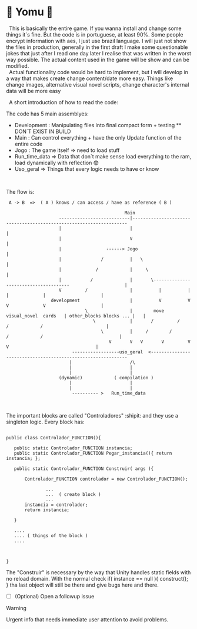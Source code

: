 # :underage: Yomu :underage:


 &nbsp;&nbsp;This is basically the entire game. If you wanna install and change some things it`s fine. But the code is in portuguese, at least 90%. Some people encrypt information with aes, I just use brazil language. I will just not show the files in production, generally in the first draft I make some questionable jokes that just after I read one day later I realise that was written in the worst way possible. The actual content used in the game will be show and can be modified.<br>
 &nbsp;&nbsp;Actual functionality code would be hard to implement, but I will develop in a way that makes create change content/date more easy. Things like change images, alternative visual novel scripts, change character's internal data will be more easy

 &nbsp;&nbsp;A short introduction of how to read the code:


 The code has 5 main assemblyes: 
 - Development : Manipulating files into final compact form + testing ** DON`T EXIST IN BUILD 
 - Main : Can control everything + have the only Update function of the entire code
 - Jogo : The game itself => need to load stuff
 - Run_time_data => Data that don`t make sense load everything to the ram, load dynamically with reflection :fearful:
 - Uso_geral => Things that every logic needs to have or know


 <br>

 The flow is:
 ```
  A -> B  =>  ( A ) knows / can access / have as reference ( B ) 

                                              Main  
                     ---------------------------|--------------------------------------------------------------------
                     |                          |                                                                   |
                     |                          V                                                                   |
                     |                 ------> Jogo                                                                 |
                     |               /          |   \                                                               |
                     |             /            |     \                                                             |
                     |           /              |       \--------------------------------------                     |
                     V         /                |          |          |         |             |                     |
                  development                   |          V          V         V             V                     |
                               \                |        move   visual_novel  cards   | other_blocks blocks ... |   |
                                  \             |       /         /           /            /                        |
                                     \          |     /        /         /            /                             |
                                        V       V   V       V         V           V                                 |
                          ------------------uso_geral  <-------------------------------------------------------------
                         |                      /\                          
                         |                      |
                         |                      |
                     (dynamic)            ( compilation )                  
                         |                      |                         
                         |                      |                       
                          ---------- >   Run_time_data 

```                  
 <br>
 
 The important blocks are called "Controladores" :shipit: and they use a singleton logic. Every block has:
 
 ```

 public class Controlador_FUNCTION(){

    public static Controlador_FUNCTION instancia;
    public static Controlador_FUNCTION Pegar_instancia(){ return instancia; };

    public static Controlador_FUNCTION Construir( args ){

        Controlador_FUNCTION controlador = new Controlador_FUNCTION();

                ...
                ...  ( create block )
                ...
        instancia = controlador;
        return instancia;

    }

    ....
    .... ( things of the block )
    ....

    

 }

 ```
The "Construir" is necessary by the way that Unity handles static fields with no reload domain. With the normal check if( instance == null ){ construct(); } tha last object will still be there and give bugs here and there.
 


- [ ] \(Optional) Open a followup issue


> [!WARNING]
> Urgent info that needs immediate user attention to avoid problems.


